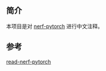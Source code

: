 ## 简介
本项目是对 [nerf-pytorch](https://github.com/yenchenlin/nerf-pytorch) 进行中文注释。

## 参考

[read-nerf-pytorch](https://github.com/xunull/read-nerf-pytorch)